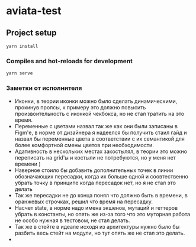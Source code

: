 # aviata-test

## Project setup
```
yarn install
```

### Compiles and hot-reloads for development
```
yarn serve
```

### Заметки от исполнителя
* Иконки, в теории иконки можно было сделать динамическими, прокинув пропсы, к примеру это должно повысить произвоительность с иконкой чекбокса, но не стал тратить на это время.
* Переменные с цветами назвал так же как они были записаны в Figm'е, в норме от дизайнера я надеелся бы получить стаил гайд и назвал бы переменные цвета в соответствии с их семантикой для более комфортной смены цветов при необходимости.
* Адативность в нескольких местах закостылял, в теории это можно переписать на grid'ы и костыли не потребуются, но у меня нет времени )
* Наверное стоило бы добавить дополнительных точек в линии обозначающих пересадки, когда их больше одной и соовтественно убрать точку в принципе когда пересадок нет, но я не стал это делать
* Так же пересадки не до конца понял что должно быть в времени, в оранжевых строчках, решил что время на пересадку.
* Насчет state, в норме надо имена экшенов, мутаций и геттеров убрать в константы, но опять же из-за того что это муторная работа не особо нужная в тестовом, не стал делать.
* Так же в стейте в идеале исходя из архитектуры нужно было бы разбить весь стейт на модули, но тут опять же не стал это делать.
* 